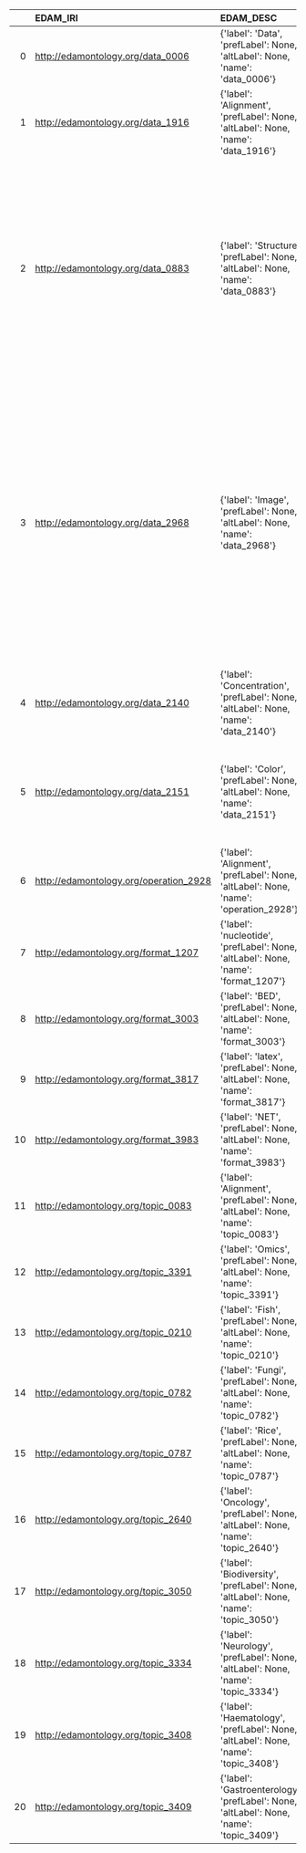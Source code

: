 |    | EDAM_IRI                               | EDAM_DESC                                                                                | ENVO_IRI                                       | ENVO_DESC                                        | ENVO_DEF                                                                                                                                                                                                                                                                            |
|---:|:---------------------------------------|:-----------------------------------------------------------------------------------------|:-----------------------------------------------|:-------------------------------------------------|:------------------------------------------------------------------------------------------------------------------------------------------------------------------------------------------------------------------------------------------------------------------------------------|
|  0 | http://edamontology.org/data_0006      | {'label': 'Data', 'prefLabel': None, 'altLabel': None, 'name': 'data_0006'}              | http://purl.obolibrary.org/obo/IAO_0000100     | {'label': 'Data'}                                | []                                                                                                                                                                                                                                                                                  |
|  1 | http://edamontology.org/data_1916      | {'label': 'Alignment', 'prefLabel': None, 'altLabel': None, 'name': 'data_1916'}         | http://purl.obolibrary.org/obo/PATO_0001652    | {'label': 'Alignment'}                           | []                                                                                                                                                                                                                                                                                  |
|  2 | http://edamontology.org/data_0883      | {'label': 'Structure', 'prefLabel': None, 'altLabel': None, 'name': 'data_0883'}         | http://purl.obolibrary.org/obo/PATO_0000141    | {'label': 'Structure', 'prefLabel': 'Structure'} | ["A morphology quality inhering in a bearer by virtue of the bearer's relative position, shape, arrangements and connectivity of an material entity's various parts; the pattern underlying its form. [PATO]"]                                                                      |
|  3 | http://edamontology.org/data_2968      | {'label': 'Image', 'prefLabel': None, 'altLabel': None, 'name': 'data_2968'}             | http://purl.obolibrary.org/obo/IAO_0000101     | {'label': 'Image', 'prefLabel': 'Image'}         | ['An image is an affine projection to a two dimensional surface, of measurements of some quality of an entity or entities repeated at regular intervals across a spatial range, where the measurements are represented as color and luminosity on the projected on surface. [IAO]'] |
|  4 | http://edamontology.org/data_2140      | {'label': 'Concentration', 'prefLabel': None, 'altLabel': None, 'name': 'data_2140'}     | http://purl.obolibrary.org/obo/ENVO_01001865   | {'label': 'Concentration'}                       | []                                                                                                                                                                                                                                                                                  |
|  5 | http://edamontology.org/data_2151      | {'label': 'Color', 'prefLabel': None, 'altLabel': None, 'name': 'data_2151'}             | http://purl.obolibrary.org/obo/PATO_0000014    | {'altLabel': 'Color'}                            | ['A color is a composite chromatic quality composed of hue, saturation and intensity parts. [PATO]']                                                                                                                                                                                |
|  6 | http://edamontology.org/operation_2928 | {'label': 'Alignment', 'prefLabel': None, 'altLabel': None, 'name': 'operation_2928'}    | http://purl.obolibrary.org/obo/PATO_0001652    | {'label': 'Alignment'}                           | []                                                                                                                                                                                                                                                                                  |
|  7 | http://edamontology.org/format_1207    | {'label': 'nucleotide', 'prefLabel': None, 'altLabel': None, 'name': 'format_1207'}      | http://purl.obolibrary.org/obo/CHEBI_36976     | {'label': 'nucleotide'}                          | []                                                                                                                                                                                                                                                                                  |
|  8 | http://edamontology.org/format_3003    | {'label': 'BED', 'prefLabel': None, 'altLabel': None, 'name': 'format_3003'}             | http://purl.obolibrary.org/obo/ENVO_01000591   | {'label': 'BED'}                                 | []                                                                                                                                                                                                                                                                                  |
|  9 | http://edamontology.org/format_3817    | {'label': 'latex', 'prefLabel': None, 'altLabel': None, 'name': 'format_3817'}           | http://purl.obolibrary.org/obo/ENVO_03501324   | {'label': 'latex'}                               | []                                                                                                                                                                                                                                                                                  |
| 10 | http://edamontology.org/format_3983    | {'label': 'NET', 'prefLabel': None, 'altLabel': None, 'name': 'format_3983'}             | http://purl.obolibrary.org/obo/ENVO_06105265   | {'label': 'NET'}                                 | []                                                                                                                                                                                                                                                                                  |
| 11 | http://edamontology.org/topic_0083     | {'label': 'Alignment', 'prefLabel': None, 'altLabel': None, 'name': 'topic_0083'}        | http://purl.obolibrary.org/obo/PATO_0001652    | {'label': 'Alignment'}                           | []                                                                                                                                                                                                                                                                                  |
| 12 | http://edamontology.org/topic_3391     | {'label': 'Omics', 'prefLabel': None, 'altLabel': None, 'name': 'topic_3391'}            | http://purl.obolibrary.org/obo/ENVO_01001475   | {'label': 'Omics'}                               | []                                                                                                                                                                                                                                                                                  |
| 13 | http://edamontology.org/topic_0210     | {'label': 'Fish', 'prefLabel': None, 'altLabel': None, 'name': 'topic_0210'}             | http://purl.obolibrary.org/obo/ENVO_01000928   | {'label': 'Fish'}                                | []                                                                                                                                                                                                                                                                                  |
| 14 | http://edamontology.org/topic_0782     | {'label': 'Fungi', 'prefLabel': None, 'altLabel': None, 'name': 'topic_0782'}            | http://purl.obolibrary.org/obo/NCBITaxon_4751  | {'label': 'Fungi'}                               | []                                                                                                                                                                                                                                                                                  |
| 15 | http://edamontology.org/topic_0787     | {'label': 'Rice', 'prefLabel': None, 'altLabel': None, 'name': 'topic_0787'}             | http://purl.obolibrary.org/obo/FOODON_00001185 | {'label': 'Rice'}                                | []                                                                                                                                                                                                                                                                                  |
| 16 | http://edamontology.org/topic_2640     | {'label': 'Oncology', 'prefLabel': None, 'altLabel': None, 'name': 'topic_2640'}         | http://purl.obolibrary.org/obo/ENVO_03501165   | {'label': 'Oncology'}                            | []                                                                                                                                                                                                                                                                                  |
| 17 | http://edamontology.org/topic_3050     | {'label': 'Biodiversity', 'prefLabel': None, 'altLabel': None, 'name': 'topic_3050'}     | http://purl.obolibrary.org/obo/ENVO_01001635   | {'label': 'Biodiversity'}                        | []                                                                                                                                                                                                                                                                                  |
| 18 | http://edamontology.org/topic_3334     | {'label': 'Neurology', 'prefLabel': None, 'altLabel': None, 'name': 'topic_3334'}        | http://purl.obolibrary.org/obo/ENVO_03501162   | {'label': 'Neurology'}                           | []                                                                                                                                                                                                                                                                                  |
| 19 | http://edamontology.org/topic_3408     | {'label': 'Haematology', 'prefLabel': None, 'altLabel': None, 'name': 'topic_3408'}      | http://purl.obolibrary.org/obo/ENVO_03501151   | {'label': 'Haematology'}                         | []                                                                                                                                                                                                                                                                                  |
| 20 | http://edamontology.org/topic_3409     | {'label': 'Gastroenterology', 'prefLabel': None, 'altLabel': None, 'name': 'topic_3409'} | http://purl.obolibrary.org/obo/ENVO_03501146   | {'label': 'Gastroenterology'}                    | []                                                                                                                                                                                                                                                                                  |